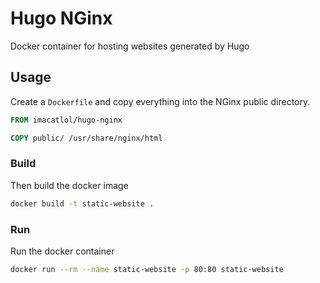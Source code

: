 # Hugo NGinx
Docker container for hosting websites generated by Hugo
## Usage
Create a ```Dockerfile``` and copy everything into the NGinx public directory.
```dockerfile
FROM imacatlol/hugo-nginx

COPY public/ /usr/share/nginx/html
```
### Build
Then build the docker image
```bash
docker build -t static-website .
```
### Run
Run the docker container
```bash
docker run --rm --name static-website -p 80:80 static-website
```